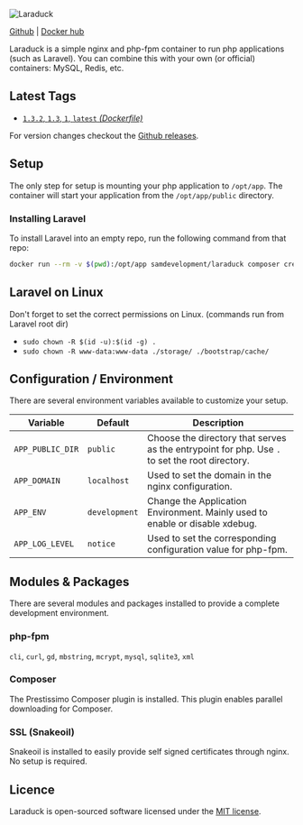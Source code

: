 ![Laraduck](http://samdevelopment.nl/assets/laraduck-logo.png)

[Github](https://github.com/SAMDevelopment/laraduck) | [Docker hub](https://hub.docker.com/r/samdevelopment/laraduck/)

Laraduck is a simple nginx and php-fpm container to run php applications (such as Laravel). You can combine this with your own (or official) containers: MySQL, Redis, etc.

## Latest Tags
- [`1.3.2`, `1.3`, `1`, `latest` *(Dockerfile)*](https://github.com/SAMDevelopment/laraduck/blob/master/src/Dockerfile)

For version changes checkout the [Github releases](https://github.com/SAMDevelopment/laraduck/releases).

## Setup
The only step for setup is mounting your php application to `/opt/app`. The container will start your application from the `/opt/app/public` directory.

### Installing Laravel
To install Laravel into an empty repo, run the following command from that repo:

```bash
docker run --rm -v $(pwd):/opt/app samdevelopment/laraduck composer create-project --prefer-dist laravel/laravel .
```

## Laravel on Linux
Don't forget to set the correct permissions on Linux. (commands run from Laravel root dir)

- `sudo chown -R $(id -u):$(id -g) .`
- `sudo chown -R www-data:www-data ./storage/ ./bootstrap/cache/`

## Configuration / Environment
There are several environment variables available to customize your setup.

| Variable         | Default       | Description                                                                                    |
|------------------|---------------|------------------------------------------------------------------------------------------------|
| `APP_PUBLIC_DIR` | `public`      | Choose the directory that serves as the entrypoint for php. Use `.` to set the root directory. |
| `APP_DOMAIN`     | `localhost`   | Used to set the domain in the nginx configuration.                                             |
| `APP_ENV`        | `development` | Change the Application Environment. Mainly used to enable or disable xdebug.                   |
| `APP_LOG_LEVEL`  | `notice`      | Used to set the corresponding configuration value for php-fpm.                                 |

## Modules & Packages
There are several modules and packages installed to provide a complete development environment.

### php-fpm

`cli`, `curl`, `gd`, `mbstring`, `mcrypt`, `mysql`, `sqlite3`, `xml`

### Composer
The Prestissimo Composer plugin is installed. This plugin enables parallel downloading for Composer.

### SSL (Snakeoil)
Snakeoil is installed to easily provide self signed certificates through nginx. No setup is required.

## Licence
Laraduck is open-sourced software licensed under the [MIT license](http://opensource.org/licenses/MIT).
